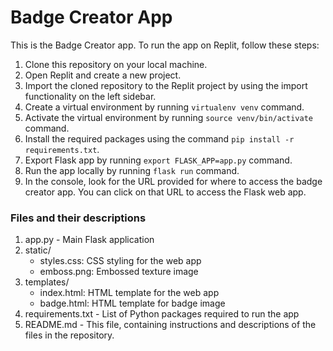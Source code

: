 Badge Creator App
===================

This is the Badge Creator app. To run the app on Replit, follow these steps:

1. Clone this repository on your local machine.
2. Open Replit and create a new project.
3. Import the cloned repository to the Replit project by using the import functionality on the left sidebar.
4. Create a virtual environment by running `virtualenv venv` command.
5. Activate the virtual environment by running `source venv/bin/activate` command.
6. Install the required packages using the command `pip install -r requirements.txt`.
7. Export Flask app by running `export FLASK_APP=app.py` command.
8. Run the app locally by running `flask run` command.
9. In the console, look for the URL provided for where to access the badge creator app. You can click on that URL to access the Flask web app.

### Files and their descriptions

1. app.py - Main Flask application
2. static/
    - styles.css: CSS styling for the web app
    - emboss.png: Embossed texture image
3. templates/
    - index.html: HTML template for the web app
    - badge.html: HTML template for badge image
4. requirements.txt - List of Python packages required to run the app
5. README.md - This file, containing instructions and descriptions of the files in the repository.
